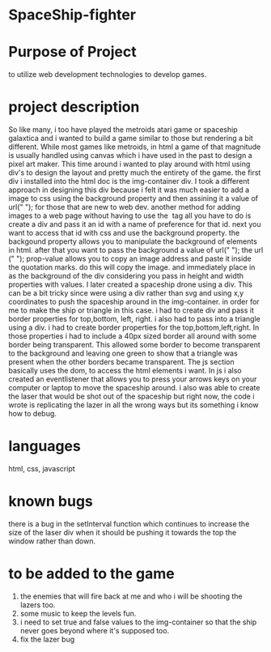 # SpaceShip-fighter

# Purpose of Project
to utilize web development technologies to develop games.

# project description
So like many, i too have played the metroids atari game or spaceship galaxtica and i wanted to build a game similar to those but rendering a bit different. While most games like metroids, in html a game of that magnitude is usually handled using canvas which i have used in the past to design a pixel art maker. This time around i wanted to play around with html using div's to design the layout and pretty much the entirety of the game. the first div i installed into the html doc is the img-container div. I took a different approach in designing this div because i felt it was much easier to add a image to css using the background property and then assining it a value of url(" "); for those that are new to web dev. another method for adding images to a web page without having to use the <img> tag all you have to do is create a div and pass it an id with a name of preference for that id. next you want to access that id with css and use the background property. the backgound property allows you to manipulate the background of elements in html. after that you want to pass the background a value of url(" "); the url (" "); prop-value allows you to copy an image address and paste it inside the quotation marks. do this will copy the image. and immediately place in as the background of the div considering you pass in height and width properties with values. I later created a spaceship drone using a div. This can be a bit tricky since were using a div rather than svg and using x,y coordinates to push the spaceship around in the img-container. in order for me to make the ship or triangle in this case. i had to create div and pass it border properties for top,bottom, left, right. i also had to pass into a triangle using a div. i had to create border properties for the top,bottom,left,right. In those properties i had to include a 40px sized border all around with some border being transparent. This allowed some border to become transparent to the background and leaving one green to show that a triangle was present when the other borders became transparent. The js section basically uses the dom, to access the html elements i want. In js i also created an eventlistener that allows you to press your arrows keys on your computer or laptop to move the spaceship around. i also was able to create the laser that would be shot out of the spaceship but right now, the code i wrote is replicating the lazer in all the wrong ways but its something i know how to debug. 

# languages 
html, css, javascript

# known bugs
there is a bug in the setInterval function which continues to increase the size of the laser div when it should be pushing it towards the top the window rather than down.

# to be added to the game 
1. the enemies that will fire back at me and who i will be shooting the lazers too. 
2. some music to keep the levels fun. 
3. i need to set true and false values to the img-container so that the ship never goes beyond where it's supposed too. 
4. fix the lazer bug
